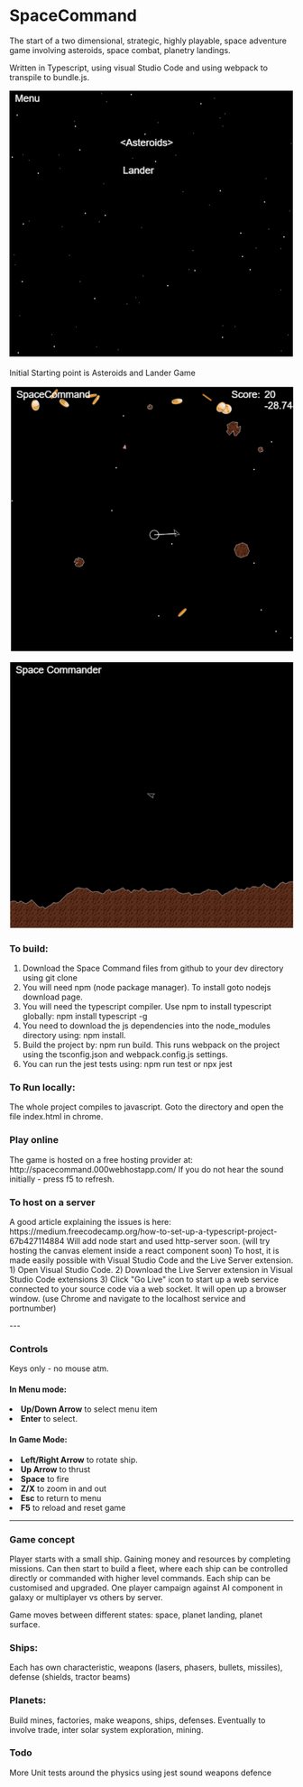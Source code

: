 #  SpaceCommand

<p>The start of a two dimensional, strategic, highly playable, space adventure game involving asteroids, space combat, planetry landings.
</p>
<p>
Written in Typescript, using visual Studio Code and using webpack to transpile to bundle.js.
</p>


![Menu](docs/SpaceCommandMenu.png)

Initial Starting point is Asteroids and Lander Game

![Asteroids](docs/SpaceCommandAsteroids.png)

![Lander](docs/SpaceCommandLander.png)


### To build:
1) Download the Space Command files from github to your dev directory using git clone
2) You will need npm (node package manager). To install goto nodejs download page.
3) You will need the typescript compiler. Use npm to install typescript globally: npm install typescript -g
4) You need to download the js dependencies into the node_modules directory using: npm install. 
5) Build the project by: npm run build. This runs webpack on the project using the tsconfig.json and webpack.config.js settings.
6) You can run the jest tests using: npm run test or npx jest

### To Run locally:
The whole project compiles to javascript. Goto the directory and open the file index.html in chrome.

### Play online
<p>
The game is hosted on a free hosting provider at:  http://spacecommand.000webhostapp.com/
If you do not hear the sound initially - press f5 to refresh.
</p>

### To host on a server
<p>
A good article explaining the issues is here:
https://medium.freecodecamp.org/how-to-set-up-a-typescript-project-67b427114884
Will add node start and used http-server soon.
(will try hosting the canvas element inside a react component soon)
To host, it is made easily possible with Visual Studio Code and the Live Server extension. 
1) Open Visual Studio Code.
2) Download the Live Server extension in Visual Studio Code extensions
3) Click "Go Live" icon to start up a web service connected to your source code via a web socket. It will open up a browser window. (use Chrome and navigate to the localhost service and portnumber)
</p>
---

### Controls
<p>Keys only - no mouse atm.</p>

#### In Menu mode:
<li><b>Up/Down Arrow</b> to select menu item</li>
<li><b>Enter</b> to select.</li>

#### In Game Mode:
<li><b>Left/Right Arrow</b> to rotate ship.</li>
<li><b>Up Arrow</b> to thrust</li>
<li><b>Space</b> to fire</li>
<li><b>Z/X</b> to zoom in and out</li>
<li><b>Esc</b> to return to menu</li>
<li><b>F5</b> to reload and reset game</li>

----

### Game concept
<p>Player starts with a small ship. Gaining money and resources by completing missions. Can then start to build a fleet, where each ship can be controlled directly or commanded with higher level commands. Each ship can be customised and upgraded. One player campaign against AI component in galaxy or multiplayer vs others by server. </p>

<p>
Game moves between different states: space, planet landing, planet surface.
</p>

### Ships:
Each has own characteristic, weapons (lasers, phasers, bullets, missiles), defense (shields, tractor beams)

### Planets:
<p>Build mines, factories, make weapons, ships, defenses.
Eventually to involve trade, inter solar system exploration, mining.
</p>


### Todo

More Unit tests around the physics using jest
sound
weapons
defence

